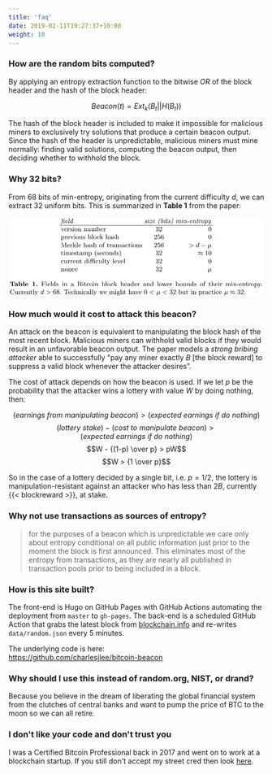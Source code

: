 ```yaml
---
title: 'faq'
date: 2019-02-11T19:27:37+10:00
weight: 10
---
```


### How are the random bits computed?
By applying an entropy extraction function to the bitwise $OR$ of the block header and the hash of the block header:

$$Beacon(t) = Ext_k(B_t||H(B_t))$$

The hash of the block header is included to make it impossible for malicious miners to exclusively try solutions that produce a certain beacon output. Since the hash of the header is unpredictable, malicious miners must mine normally: finding valid solutions, computing the beacon output, then deciding whether to withhold the block.

### Why 32 bits?
From 68 bits of min-entropy, originating from the current difficulty $d$, we can extract 32 uniform bits. This is summarized in **Table 1** from the paper:

![Table 1](/img/capture.png)

### How much would it cost to attack this beacon?
An attack on the beacon is equivalent to manipulating the block hash of the most recent block. Malicious miners can withhold valid blocks if they would result in an unfavorable beacon output. The paper models a *strong bribing attacker* able to successfully "pay any miner exactly $B$ [the block reward] to suppress a valid block whenever the attacker desires”.

The cost of attack depends on how the beacon is used. If we let $p$ be the probability that the attacker wins a lottery with value $W$ by doing nothing, then:

$$(earnings\ from\ manipulating\ beacon) > (expected\ earnings\ if\ do\ nothing)$$
$$(lottery\ stake) - (cost\ to\ manipulate\ beacon) > (expected\ earnings\ if\ do\ nothing)$$
$$W - {(1-p) \over p} > pW$$
$$W > {1 \over p}$$

So in the case of a lottery decided by a single bit, i.e. $p=1/2$, the lottery is manipulation-resistant against an attacker who has less than $2B$, currently {{< blockreward >}}, at stake.

### Why not use transactions as sources of entropy?
> for the purposes of a beacon which is unpredictable we care only about entropy conditional on all public information just prior to the moment the block is first announced. This eliminates most of the entropy from transactions, as they are nearly all published in transaction pools prior to being included in a block.

### How is this site built?
The front-end is Hugo on GitHub Pages with GitHub Actions automating the deployment from `master` to `gh-pages`. The back-end is a scheduled GitHub Action that grabs the latest block from [blockchain.info](https://blockchain.info/q/) and re-writes `data/random.json` every 5 minutes.

The underlying code is here:  
https://github.com/charlesjlee/bitcoin-beacon

### Why should I use this instead of random.org, NIST, or drand?
Because you believe in the dream of liberating the global financial system from the clutches of central banks and want to pump the price of BTC to the moon so we can all retire.

### I don't like your code and don't trust you
I was a Certified Bitcoin Professional back in 2017 and went on to work at a blockchain startup. If you still don't accept my street cred then look [here](https://www.youtube.com/watch?v=dQw4w9WgXcQ).